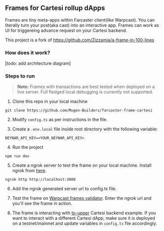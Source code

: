 ## Frames for Cartesi rollup dApps

Frames are tiny meta-apps within Farcaster client(like Warpcast). You can literally turn your post(aka cast) into an interactive app. Frames can work as UI for triggereing advance request on your Cartesi backend.

This project is a fork of https://github.com/Zizzamia/a-frame-in-100-lines


### How does it work?
[todo: add architecture diagram]

### Steps to run

> **Note:** Frames with transactions are best tested when deployed on a live server. Full fledged local debugging is currently not supported.

1. Clone this repo in your local machine
```
git clone https://github.com/Mugen-Builders/farcaster-frame-cartesi
```
2. Modify `config.ts` as per instructions in the file.

3. Create a `.env.local` file inside root directory with the following variable:
```
NEYNAR_API_KEY=<YOUR_NEYNAR_API_KEY>
```
4. Run the project
```
npm run dev
```
5. Create a ngrok server to test the frame on your local machine. Install ngrok from [here](https://ngrok.com/download).
```
ngrok http http://localhost:3000 
```
6. Add the ngrok generated server url to config.ts file.

7. Test the frame on [Warpcast frames validator](https://warpcast.com/~/developers/frames). Enter the ngrok url and you'll see the frame in action.

8. The frame is interacting with [to-upper](https://github.com/Mugen-Builders/to-upper-js) Cartesi backend example. If you want to interact with a different Cartesi dApp, make sure it is deployed on a testnet/mainnet and update variables in `config.ts` file accordingly.